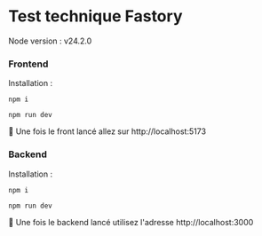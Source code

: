 # Test technique Fastory

Node version : v24.2.0

### Frontend

Installation :

```
npm i
```
```
npm run dev
```
🚀 Une fois le front lancé allez sur http://localhost:5173

### Backend

Installation :

```
npm i
```
```
npm run dev
```
🚀 Une fois le backend lancé utilisez l'adresse http://localhost:3000

